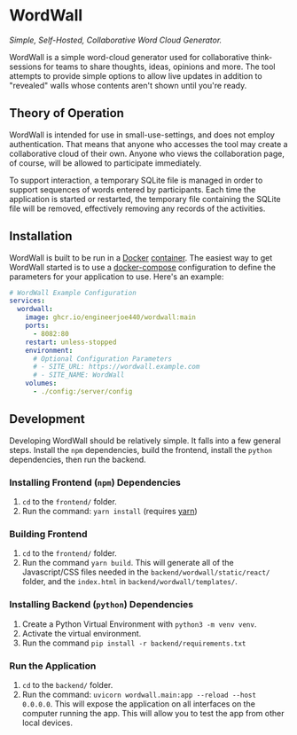 # WordWall

*Simple, Self-Hosted, Collaborative Word Cloud Generator.*

WordWall is a simple word-cloud generator used for collaborative think-sessions
for teams to share thoughts, ideas, opinions and more. The tool attempts to
provide simple options to allow live updates in addition to "revealed" walls
whose contents aren't shown until you're ready.

## Theory of Operation

WordWall is intended for use in small-use-settings, and does not employ
authentication. That means that anyone who accesses the tool may create a
collaborative cloud of their own. Anyone who views the collaboration page, of
course, will be allowed to participate immediately.

To support interaction, a temporary SQLite file is managed in order to support
sequences of words entered by participants. Each time the application is started
or restarted, the temporary file containing the SQLite file will be removed,
effectively removing any records of the activities.

## Installation

WordWall is built to be run in a
[Docker](https://docs.docker.com/get-started/overview/)
[container](https://www.redhat.com/en/topics/containers/whats-a-linux-container).
The easiest way to get WordWall started is to use a
[docker-compose](https://docs.docker.com/compose/) configuration to define the
parameters for your application to use. Here's an example:

```yaml
# WordWall Example Configuration
services:
  wordwall:
    image: ghcr.io/engineerjoe440/wordwall:main
    ports:
      - 8082:80
    restart: unless-stopped
    environment:
      # Optional Configuration Parameters
      # - SITE_URL: https://wordwall.example.com
      # - SITE_NAME: WordWall
    volumes:
      - ./config:/server/config

```

## Development

Developing WordWall should be relatively simple. It falls into a few general
steps. Install the `npm` dependencies, build the frontend, install the `python`
dependencies, then run the backend.

### Installing Frontend (`npm`) Dependencies

1. `cd` to the `frontend/` folder.
2. Run the command: `yarn install` (requires [yarn](https://classic.yarnpkg.com/lang/en/docs/install/))

### Building Frontend

1. `cd` to the `frontend/` folder.
2. Run the command `yarn build`. This will generate all of the Javascript/CSS
files needed in the `backend/wordwall/static/react/` folder, and the `index.html`
in `backend/wordwall/templates/`.

### Installing Backend (`python`) Dependencies

1. Create a Python Virtual Environment with `python3 -m venv venv`.
2. Activate the virtual environment.
3. Run the command `pip install -r backend/requirements.txt`

### Run the Application

1. `cd` to the `backend/` folder.
2. Run the command: `uvicorn wordwall.main:app --reload --host 0.0.0.0`. This
will expose the application on all interfaces on the computer running the app.
This will allow you to test the app from other local devices.
